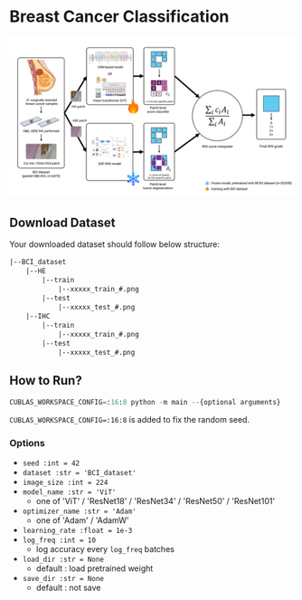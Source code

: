 # Breast Cancer Classification

![framework](framework.png)

## Download Dataset
Your downloaded dataset should follow below structure:
```
|--BCI_dataset  
	|--HE
        |--train
            |--xxxxx_train_#.png
        |--test
            |--xxxxx_test_#.png
	|--IHC  
        |--train
            |--xxxxx_train_#.png
        |--test
            |--xxxxx_test_#.png
```

## How to Run?
```python
CUBLAS_WORKSPACE_CONFIG=:16:8 python -m main --{optional arguments}
```
`CUBLAS_WORKSPACE_CONFIG=:16:8` is added to fix the random seed. 

### Options

- `seed :int = 42`
- `dataset :str = 'BCI_dataset'`
- `image_size :int = 224`
- `model_name :str = 'ViT'`
    - one of 'ViT' / 'ResNet18' / 'ResNet34' / 'ResNet50' / 'ResNet101'
- `optimizer_name :str = 'Adam'`
    - one of 'Adam' / 'AdamW'
- `learning_rate :float = 1e-3`
- `log_freq :int = 10`
    - log accuracy every `log_freq` batches
- `load_dir :str = None`
    - default : load pretrained weight 
- `save_dir :str = None`
    - default : not save
